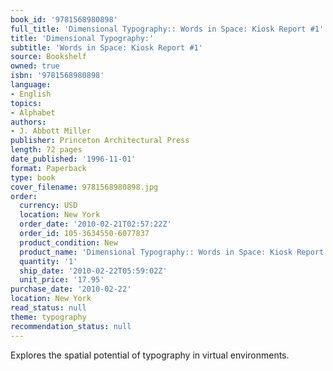```yaml
---
book_id: '9781568980898'
full_title: 'Dimensional Typography:: Words in Space: Kiosk Report #1'
title: 'Dimensional Typography:'
subtitle: 'Words in Space: Kiosk Report #1'
source: Bookshelf
owned: true
isbn: '9781568980898'
language:
- English
topics:
- Alphabet
authors:
- J. Abbott Miller
publisher: Princeton Architectural Press
length: 72 pages
date_published: '1996-11-01'
format: Paperback
type: book
cover_filename: 9781568980898.jpg
order:
  currency: USD
  location: New York
  order_date: '2010-02-21T02:57:22Z'
  order_id: 105-3634550-6077837
  product_condition: New
  product_name: 'Dimensional Typography:: Words in Space: Kiosk Report #1'
  quantity: '1'
  ship_date: '2010-02-22T05:59:02Z'
  unit_price: '17.95'
purchase_date: '2010-02-22'
location: New York
read_status: null
theme: typography
recommendation_status: null
---
```

Explores the spatial potential of typography in virtual environments.
